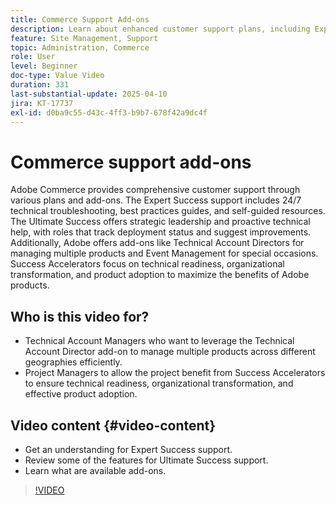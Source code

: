 ```yaml
---
title: Commerce Support Add-ons
description: Learn about enhanced customer support plans, including Expert Success, Ultimate Success, and various add-ons for strategic assistance.
feature: Site Management, Support
topic: Administration, Commerce
role: User
level: Beginner
doc-type: Value Video
duration: 331
last-substantial-update: 2025-04-10
jira: KT-17737
exl-id: d0ba9c55-d43c-4ff3-b9b7-678f42a9dc4f
---
```

# Commerce support add-ons

Adobe Commerce provides comprehensive customer support through various plans and add-ons. The Expert Success support includes 24/7 technical troubleshooting, best practices guides, and self-guided resources. The Ultimate Success offers strategic leadership and proactive technical help, with roles that track deployment status and suggest improvements. Additionally, Adobe offers add-ons like Technical Account Directors for managing multiple products and Event Management for special occasions. Success Accelerators focus on technical readiness, organizational transformation, and product adoption to maximize the benefits of Adobe products.

## Who is this video for?

* Technical Account Managers who want to leverage the Technical Account Director add-on to manage multiple products across different geographies efficiently.
* Project Managers to allow the project benefit from Success Accelerators to ensure technical readiness, organizational transformation, and effective product adoption.

## Video content {#video-content}

* Get an understanding for Expert Success support.
* Review some of the features for Ultimate Success support.
* Learn what are available add-ons.


>[!VIDEO](https://video.tv.adobe.com/v/3457545/?learn=on&enablevpops)
